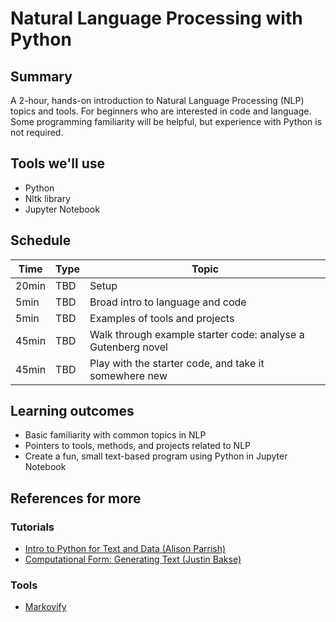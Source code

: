 # Natural Language Processing with Python

## Summary
A 2-hour, hands-on introduction to Natural Language Processing (NLP) topics and tools. For beginners who are interested in code and language. Some programming familiarity will be helpful, but experience with Python is not required.

## Tools we'll use
* Python
* Nltk library
* Jupyter Notebook

## Schedule
| Time | Type | Topic |
| ---- | ---- | ----- |
| 20min | TBD | Setup |
| 5min | TBD | Broad intro to language and code |
| 5min | TBD | Examples of tools and projects |
| 45min | TBD | Walk through example starter code: analyse a Gutenberg novel |
| 45min | TBD | Play with the starter code, and take it somewhere new |

## Learning outcomes
* Basic familiarity with common topics in NLP
* Pointers to tools, methods, and projects related to NLP
* Create a fun, small text-based program using Python in Jupyter Notebook

## References for more
### Tutorials
* [Intro to Python for Text and Data (Alison Parrish)](https://github.com/aparrish/dmep-python-intro)
* [Computational Form: Generating Text (Justin Bakse)](http://compform.net/text/)

### Tools
* [Markovify](https://github.com/jsvine/markovify)
